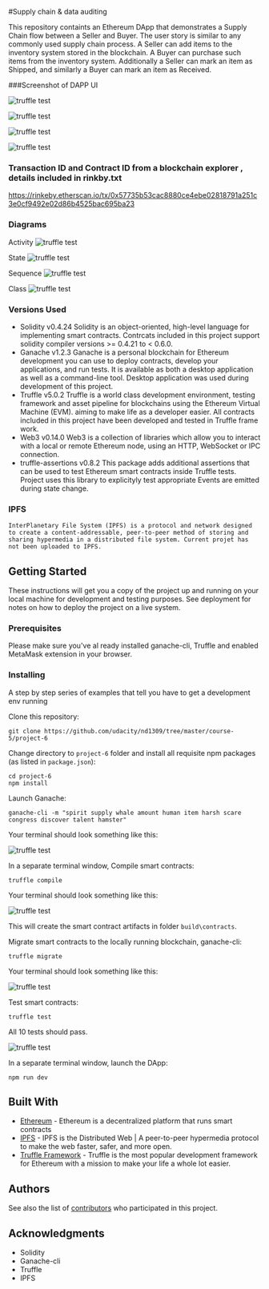 #Supply chain & data auditing

This repository containts an Ethereum DApp that demonstrates a Supply Chain flow between a Seller and Buyer. The user story is similar to any commonly used supply chain process. A Seller can add items to the inventory system stored in the blockchain. A Buyer can purchase such items from the inventory system. Additionally a Seller can mark an item as Shipped, and similarly a Buyer can mark an item as Received.

###Screenshot of DAPP UI

![truffle test](images/product_overview.png)

![truffle test](images/farm_details.png)

![truffle test](images/product_details.png)

![truffle test](images/transaction_history.png)

### Transaction ID and Contract ID from a blockchain explorer , details included in rinkby.txt

https://rinkeby.etherscan.io/tx/0x57735b53cac8880ce4ebe02818791a251c3e0cf9492e02d86b4525bac695ba23

### Diagrams
Activity
![truffle test](images/FTC_Activity_Diagram.png)

State
![truffle test](images/FTC_State_Diagram.png)

Sequence
![truffle test](images/FTC_Sequence_Diagram.png)

Class
![truffle test](images/FTC_Class_Diagram.png)



### Versions Used
* Solidity v0.4.24
  Solidity is an object-oriented, high-level language for implementing smart contracts. Contrcats included in this project support solidity compiler versions >= 0.4.21 to < 0.6.0.
* Ganache v1.2.3
    Ganache is a personal blockchain for Ethereum development you can use to deploy contracts, develop your applications, and run tests. It is available as both a desktop application as well as a command-line tool. Desktop application was used during development of this project.
* Truffle v5.0.2 
   Truffle is a world class development environment, testing framework and asset pipeline for blockchains using the Ethereum Virtual Machine (EVM). aiming to make life as a developer easier. All contracts included in this project have been developed and tested in Truffle frame work.
* Web3 v0.14.0 
    Web3 is a collection of libraries which allow you to interact with a local or remote Ethereum node, using an HTTP, WebSocket or IPC connection.
* truffle-assertions v0.8.2
    This package adds additional assertions that can be used to test Ethereum smart contracts inside Truffle tests. Project uses this library to explicityly test appropriate Events are emitted during state change.

### IPFS
    InterPlanetary File System (IPFS) is a protocol and network designed to create a content-addressable, peer-to-peer method of storing and sharing hypermedia in a distributed file system. Current projet has not been uploaded to IPFS.

## Getting Started

These instructions will get you a copy of the project up and running on your local machine for development and testing purposes. See deployment for notes on how to deploy the project on a live system.

### Prerequisites

Please make sure you've al
ready installed ganache-cli, Truffle and enabled MetaMask extension in your browser.

### Installing

A step by step series of examples that tell you have to get a development env running

Clone this repository:

```
git clone https://github.com/udacity/nd1309/tree/master/course-5/project-6
```

Change directory to ```project-6``` folder and install all requisite npm packages (as listed in ```package.json```):

```
cd project-6
npm install
```

Launch Ganache:

```
ganache-cli -m "spirit supply whale amount human item harsh scare congress discover talent hamster"
```

Your terminal should look something like this:

![truffle test](images/ganache-cli.png)

In a separate terminal window, Compile smart contracts:

```
truffle compile
```

Your terminal should look something like this:

![truffle test](images/truffle_compile.png)

This will create the smart contract artifacts in folder ```build\contracts```.

Migrate smart contracts to the locally running blockchain, ganache-cli:

```
truffle migrate
```

Your terminal should look something like this:

![truffle test](images/truffle_migrate.png)

Test smart contracts:

```
truffle test
```

All 10 tests should pass.

![truffle test](images/truffle_test.png)

In a separate terminal window, launch the DApp:

```
npm run dev
```

## Built With

* [Ethereum](https://www.ethereum.org/) - Ethereum is a decentralized platform that runs smart contracts
* [IPFS](https://ipfs.io/) - IPFS is the Distributed Web | A peer-to-peer hypermedia protocol
to make the web faster, safer, and more open.
* [Truffle Framework](http://truffleframework.com/) - Truffle is the most popular development framework for Ethereum with a mission to make your life a whole lot easier.


## Authors

See also the list of [contributors](https://github.com/your/project/contributors.md) who participated in this project.

## Acknowledgments

* Solidity
* Ganache-cli
* Truffle
* IPFS
